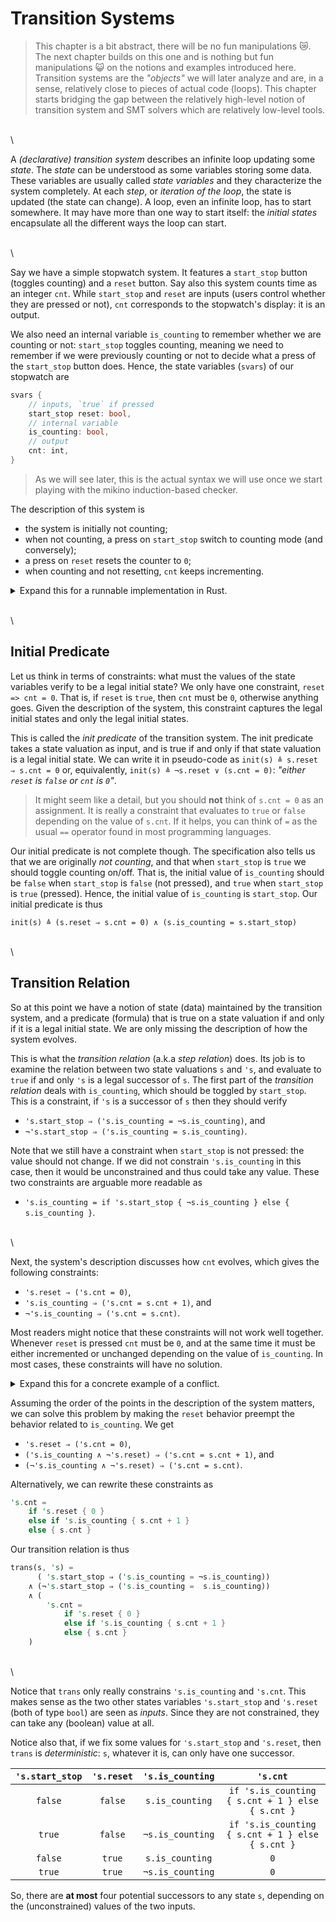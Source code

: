 # Transition Systems

> This chapter is a bit abstract, there will be no fun manipulations 😿. The next chapter builds on
> this one and is nothing but fun manipulations 😺 on the notions and examples introduced here.
> Transition systems are the *"objects"* we will later analyze and are, in a sense, relatively
> close to pieces of actual code (loops). This chapter starts bridging the gap between the
> relatively high-level notion of transition system and SMT solvers which are relatively low-level
> tools.

\
\

A *(declarative) transition system* describes an infinite loop updating some *state*. The *state*
can be understood as some variables storing some data. These variables are usually called *state
variables* and they characterize the system completely. At each *step*, or *iteration of the loop*,
the state is updated (the state can change). A loop, even an infinite loop, has to start somewhere.
It may have more than one way to start itself: the *initial states* encapsulate all the different
ways the loop can start.

\
\

Say we have a simple stopwatch system. It features a `start_stop` button (toggles counting) and a
`reset` button. Say also this system counts time as an integer `cnt`. While `start_stop` and
`reset` are inputs (users control whether they are pressed or not), `cnt` corresponds to the
stopwatch's display: it is an output.

We also need an internal variable `is_counting` to remember whether we are counting or not:
`start_stop` toggles counting, meaning we need to remember if we were previously counting or not to
decide what a press of the `start_stop` button does. Hence, the state variables (`svars`) of our
stopwatch are

```rust ,no_run,compile_fail
svars {
	// inputs, `true` if pressed
	start_stop reset: bool,
	// internal variable
	is_counting: bool,
	// output
	cnt: int,
}
```

> As we will see later, this is the actual syntax we will use once we start playing with the mikino
> induction-based checker.

The description of this system is

- the system is initially not counting;
- when not counting, a press on `start_stop` switch to counting mode (and conversely);
- a press on `reset` resets the counter to `0`;
- when counting and not resetting, `cnt` keeps incrementing.

<details>
	<summary>Expand this for a runnable implementation in Rust.</summary>

```rust ,editable
{{ #include code/sw_1.rs }}
```

</details>

\
\

## Initial Predicate

Let us think in terms of constraints: what must the values of the state variables verify to be a
legal initial state? We only have one constraint, `reset => cnt = 0`. That is, if `reset` is
`true`, then `cnt` must be `0`, otherwise anything goes. Given the description of the system, this
constraint captures the legal initial states and only the legal initial states.

This is called the *init predicate* of the transition system. The init predicate takes a state
valuation as input, and is true if and only if that state valuation is a legal initial state. We
can write it in pseudo-code as `init(s) ≜ s.reset ⇒ s.cnt = 0` or, equivalently, `init(s) ≜
¬s.reset ∨ (s.cnt = 0)`: *"either `reset` is `false` or `cnt` is `0`"*.

> It might seem like a detail, but you should **not** think of `s.cnt = 0` as an assignment. It is
> really a constraint that evaluates to `true` or `false` depending on the value of `s.cnt`. If it
> helps, you can think of `=` as the usual `==` operator found in most programming languages.

Our initial predicate is not complete though. The specification also tells us that we are
originally *not counting*, and that when `start_stop` is `true` we should toggle counting on/off.
That is, the initial value of `is_counting` should be `false` when `start_stop` is `false` (not
pressed), and `true` when `start_stop` is `true` (pressed). Hence, the initial value of
`is_counting` is `start_stop`. Our initial predicate is thus

```text
init(s) ≜ (s.reset ⇒ s.cnt = 0) ∧ (s.is_counting = s.start_stop)
```

\
\

## Transition Relation

So at this point we have a notion of state (data) maintained by the transition system, and a
predicate (formula) that is true on a state valuation if and only if it is a legal initial state.
We are only missing the description of how the system evolves.

This is what the *transition relation* (a.k.a *step relation*) does. Its job is to examine the
relation between two state valuations `s` and `'s`, and evaluate to `true` if and only `'s` is a
legal successor of `s`. The first part of the *transition relation* deals with `is_counting`, which
should be toggled by `start_stop`. This is a constraint, if `'s` is a successor of `s` then they
should verify

- `'s.start_stop ⇒ ('s.is_counting = ¬s.is_counting)`, and
- `¬'s.start_stop ⇒ ('s.is_counting = s.is_counting)`.


Note that we still have a constraint when `start_stop` is not pressed: the value should not change.
If we did not constrain `'s.is_counting` in this case, then it would be unconstrained and thus
could take any value. These two constraints are arguable more readable as

- `'s.is_counting = if 's.start_stop { ¬s.is_counting } else { s.is_counting }`.

\
\

Next, the system's description discusses how `cnt` evolves, which gives the following constraints:

- `'s.reset ⇒ ('s.cnt = 0)`,
- `'s.is_counting ⇒ ('s.cnt = s.cnt + 1)`, and
- `¬'s.is_counting ⇒ ('s.cnt = s.cnt)`.

Most readers might notice that these constraints will not work well together. Whenever `reset` is
pressed `cnt` must be `0`, and at the same time it must be either incremented or unchanged
depending on the value of `is_counting`. In most cases, these constraints will have no solution.

<details>
	<summary>Expand this for a concrete example of a conflict.</summary>

> Say `s.cnt = 1`, and both `'s.reset` and `'s.is_counting` are `true`. Then by the first
> constraint, we must have `'s.cnt = 0`; by the second constraint, we must also have `'s.cnt = 2`.
> Hence, both constraints are in conflict and, together, they are unsatisfiable.

</details>

Assuming the order of the points in the description of the system matters, we can solve this problem
by making the `reset` behavior preempt the behavior related to `is_counting`. We get

- `'s.reset ⇒ ('s.cnt = 0)`,
- `('s.is_counting ∧ ¬'s.reset) ⇒ ('s.cnt = s.cnt + 1)`, and
- `(¬'s.is_counting ∧ ¬'s.reset) ⇒ ('s.cnt = s.cnt)`.

Alternatively, we can rewrite these constraints as

```rust ,compile_fail,no_run
's.cnt =
	if 's.reset { 0 }
	else if 's.is_counting { s.cnt + 1 }
	else { s.cnt }
```

Our transition relation is thus

```rust ,compile_fail,no_run
trans(s, 's) =
	  ( 's.start_stop ⇒ ('s.is_counting = ¬s.is_counting))
	∧ (¬'s.start_stop ⇒ ('s.is_counting =  s.is_counting))
	∧ (
		's.cnt =
			if 's.reset { 0 }
			else if 's.is_counting { s.cnt + 1 }
			else { s.cnt }
	)
```

\
\

Notice that `trans` only really constrains `'s.is_counting` and `'s.cnt`. This makes sense as the
two other states variables `'s.start_stop` and `'s.reset` (both of type `bool`) are seen as
*inputs*. Since they are not constrained, they can take any (boolean) value at all.

Notice also that, if we fix some values for `'s.start_stop` and `'s.reset`, then `trans` is
*deterministic*: `s`, whatever it is, can only have one successor.

| `'s.start_stop` | `'s.reset` | `'s.is_counting` | `'s.cnt` |
|:---:|:---:|:---:|:---:|
| `false` | `false` | `s.is_counting` | `if 's.is_counting { s.cnt + 1 } else { s.cnt }` |
| `true` | `false` | `¬s.is_counting` | `if 's.is_counting { s.cnt + 1 } else { s.cnt }` |
| `false` | `true` | `s.is_counting` | `0` |
| `true` | `true` | `¬s.is_counting` | `0` |

So, there are **at most** four potential successors to any state `s`, depending on the
(unconstrained) values of the two inputs.
